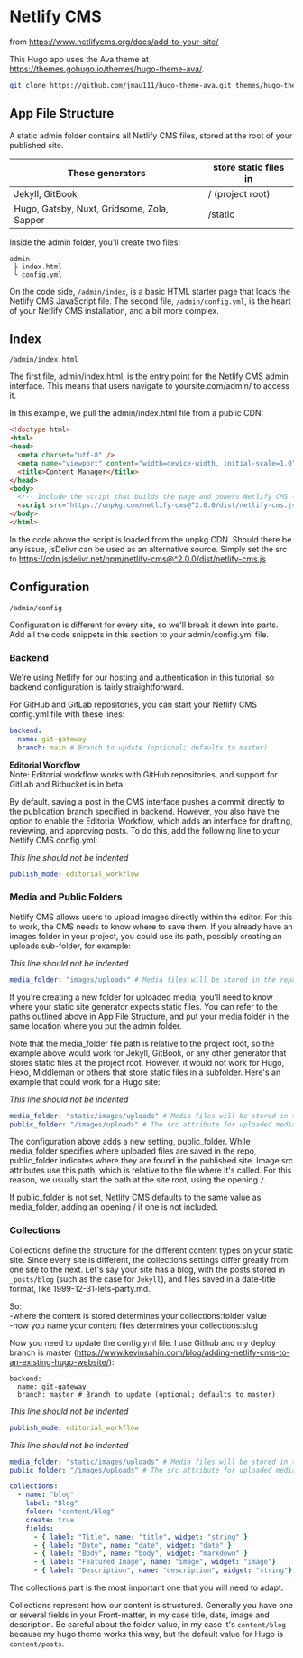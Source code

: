 # Netlify CMS 

from <https://www.netlifycms.org/docs/add-to-your-site/>

This Hugo app uses the Ava theme at <https://themes.gohugo.io/themes/hugo-theme-ava/>.

```bash
git clone https://github.com/jmau111/hugo-theme-ava.git themes/hugo-theme-ava
```

## App File Structure

A static admin folder contains all Netlify CMS files, stored at the root of your published site. 


|These generators							              |store static files in    |
|-------------------------------------------|-------------------------|
|Jekyll, GitBook								            |/ (project root)         |
|Hugo, Gatsby, Nuxt, Gridsome, Zola, Sapper	|/static                  |

Inside the admin folder, you'll create two files:

```git
admin
 ├ index.html
 └ config.yml
```

On the code side, `/admin/index`, is a basic HTML starter page that loads the Netlify CMS JavaScript file. The second file, `/admin/config.yml`, is the heart of your Netlify CMS installation, and a bit more complex. 

## Index
`/admin/index.html`

The first file, admin/index.html, is the entry point for the Netlify CMS admin interface. This means that users navigate to yoursite.com/admin/ to access it. 

In this example, we pull the admin/index.html file from a public CDN:

```html
<!doctype html>
<html>
<head>
  <meta charset="utf-8" />
  <meta name="viewport" content="width=device-width, initial-scale=1.0" />
  <title>Content Manager</title>
</head>
<body>
  <!-- Include the script that builds the page and powers Netlify CMS -->
  <script src="https://unpkg.com/netlify-cms@^2.0.0/dist/netlify-cms.js"></script>
</body>
</html>
```

In the code above the script is loaded from the unpkg CDN. Should there be any issue, jsDelivr can be used as an alternative source. Simply set the src to https://cdn.jsdelivr.net/npm/netlify-cms@^2.0.0/dist/netlify-cms.js

## Configuration
`/admin/config`

Configuration is different for every site, so we'll break it down into parts. Add all the code snippets in this section to your admin/config.yml file.
### Backend
We're using Netlify for our hosting and authentication in this tutorial, so backend configuration is fairly straightforward.

For GitHub and GitLab repositories, you can start your Netlify CMS config.yml file with these lines:

```yml
backend:
  name: git-gateway
  branch: main # Branch to update (optional; defaults to master)
```

**Editorial Workflow**  
Note: Editorial workflow works with GitHub repositories, and support for GitLab and Bitbucket is in beta.

By default, saving a post in the CMS interface pushes a commit directly to the publication branch specified in backend. However, you also have the option to enable the Editorial Workflow, which adds an interface for drafting, reviewing, and approving posts. To do this, add the following line to your Netlify CMS config.yml:

*This line should *not* be indented*  

```yml
publish_mode: editorial_workflow  
```

### Media and Public Folders
Netlify CMS allows users to upload images directly within the editor. For this to work, the CMS needs to know where to save them. If you already have an images folder in your project, you could use its path, possibly creating an uploads sub-folder, for example:

*This line should *not* be indented*  

```yml
media_folder: "images/uploads" # Media files will be stored in the repo under images/uploads
```

If you're creating a new folder for uploaded media, you'll need to know where your static site generator expects static files. You can refer to the paths outlined above in App File Structure, and put your media folder in the same location where you put the admin folder.

Note that the media_folder file path is relative to the project root, so the example above would work for Jekyll, GitBook, or any other generator that stores static files at the project root. However, it would not work for Hugo, Hexo, Middleman or others that store static files in a subfolder. Here's an example that could work for a Hugo site:

*This line should *not* be indented*  

```yml
media_folder: "static/images/uploads" # Media files will be stored in the repo under static/images/uploads
public_folder: "/images/uploads" # The src attribute for uploaded media will begin with /images/uploads
```

The configuration above adds a new setting, public_folder. While media_folder specifies where uploaded files are saved in the repo, public_folder indicates where they are found in the published site. Image src attributes use this path, which is relative to the file where it's called. For this reason, we usually start the path at the site root, using the opening `/`.

If public_folder is not set, Netlify CMS defaults to the same value as media_folder, adding an opening / if one is not included.

### Collections

Collections define the structure for the different content types on your static site. Since every site is different, the collections settings differ greatly from one site to the next. Let's say your site has a blog, with the posts stored in `_posts/blog` (such as the case for `Jekyll`), and files saved in a date-title format, like 1999-12-31-lets-party.md. 

So:  
-where the content is stored determines your collections:folder value  
-how you name your content files determines your collections:slug

Now you need to update the config.yml file. I use Github and my deploy branch is master (https://www.kevinsahin.com/blog/adding-netlify-cms-to-an-existing-hugo-website/):

```
backend:
  name: git-gateway
  branch: master # Branch to update (optional; defaults to master)
```

*This line should *not* be indented*  

```yml
publish_mode: editorial_workflow
```

*This line should *not* be indented*  

```yml
media_folder: "static/images/uploads" # Media files will be stored in the repo under static/images/uploads
public_folder: "/images/uploads" # The src attribute for uploaded media will begin with /images/uploads

collections:
  - name: "blog"
    label: "Blog"
    folder: "content/blog"
    create: true
    fields:
      - { label: "Title", name: "title", widget: "string" }
      - { label: "Date", name: "date", widget: "date" }
      - { label: "Body", name: "body", widget: "markdown" }
      - { label: "Featured Image", name: "image", widget: "image"}
      - { label: "Description", name: "description", widget: "string"}
```

The collections part is the most important one that you will need to adapt.

Collections represent how our content is structured. Generally you have one or several fields in your Front-matter, in my case title, date, image and description.
Be careful about the folder value, in my case it's `content/blog` because my hugo theme works this way, but the default value for Hugo is `content/posts`.

